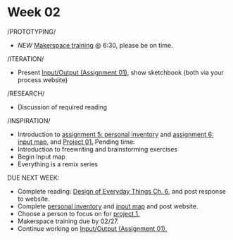 # Week 02


/PROTOTYPING/
* *NEW* [Makerspace training](http://vgb1.hosting.nyu.edu/) @ 6:30, please be on time.

/ITERATION/
* Present [Input/Output (Assignment 01),](constant_inputoutput.md) show sketchbook (both via your process website)

/RESEARCH/
* Discussion of required reading 

/INSPIRATION/
* Introduction to [assignment 5: personal inventory](personal_inventory.md) and [assignment 6: input map](input_map.md), and [Project 01.](creative_process.md) 
Pending time:
* Introduction to freewriting and brainstorming exercises
* Begin Input map
* Everything is a remix series

DUE NEXT WEEK: 
* Complete reading: [Design of Everyday Things Ch. 6](https://getit.library.nyu.edu/go/9468608), and post response to website. 
* Complete [personal inventory](personal_inventory.md) and [input map](input_map.md) and post website. 
* Choose a person to focus on for [project 1.](creative_process.md) 
* Makerspace training due by 02/27.
* Continue working on [Input/Output (Assignment 01),](constant_inputoutput.md) 

